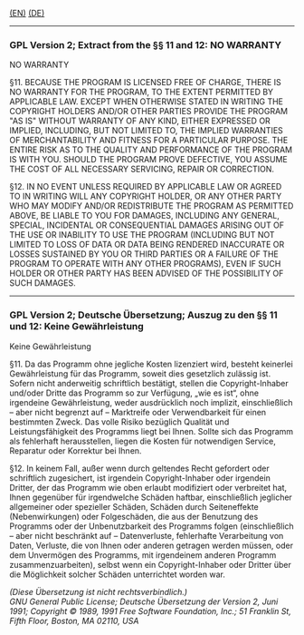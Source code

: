 <a href="#user-content-en" title="(EN) GPL Version 2; Extract from the §§ 11 and 12: NO WARRANTY">(EN)</a> <a href="#user-content-de" title="(DE) GPL Version 2; Deutsche Übersetzung; Auszug zu den §§ 11 und 12: Keine Gewährleistung">(DE)</a> 

--- 
### GPL Version 2; Extract from the §§ 11 and 12: NO WARRANTY <a id="user-content-en"></a>

NO WARRANTY

§11. BECAUSE THE PROGRAM IS LICENSED FREE OF CHARGE, THERE IS NO WARRANTY FOR THE PROGRAM, TO THE EXTENT PERMITTED BY APPLICABLE LAW.  EXCEPT WHEN OTHERWISE STATED IN WRITING THE COPYRIGHT HOLDERS AND/OR OTHER PARTIES PROVIDE THE PROGRAM "AS IS" WITHOUT WARRANTY OF ANY KIND, EITHER EXPRESSED OR IMPLIED, INCLUDING, BUT NOT LIMITED TO, THE IMPLIED WARRANTIES OF MERCHANTABILITY AND FITNESS FOR A PARTICULAR PURPOSE.  THE ENTIRE RISK AS TO THE QUALITY AND PERFORMANCE OF THE PROGRAM IS WITH YOU.  SHOULD THE PROGRAM PROVE DEFECTIVE, YOU ASSUME THE COST OF ALL NECESSARY SERVICING, REPAIR OR CORRECTION.

§12. IN NO EVENT UNLESS REQUIRED BY APPLICABLE LAW OR AGREED TO IN WRITING WILL ANY COPYRIGHT HOLDER, OR ANY OTHER PARTY WHO MAY MODIFY AND/OR REDISTRIBUTE THE PROGRAM AS PERMITTED ABOVE, BE LIABLE TO YOU FOR DAMAGES, INCLUDING ANY GENERAL, SPECIAL, INCIDENTAL OR CONSEQUENTIAL DAMAGES ARISING OUT OF THE USE OR INABILITY TO USE THE PROGRAM (INCLUDING BUT NOT LIMITED TO LOSS OF DATA OR DATA BEING RENDERED INACCURATE OR LOSSES SUSTAINED BY YOU OR THIRD PARTIES OR A FAILURE OF THE PROGRAM TO OPERATE WITH ANY OTHER PROGRAMS), EVEN IF SUCH HOLDER OR OTHER PARTY HAS BEEN ADVISED OF THE POSSIBILITY OF SUCH DAMAGES.
  
--- 
### GPL Version 2; Deutsche Übersetzung; Auszug zu den §§ 11 und 12: Keine Gewährleistung <a id="user-content-de"></a>

Keine Gewährleistung

§11. Da das Programm ohne jegliche Kosten lizenziert wird, besteht keinerlei Gewährleistung für das Programm, soweit dies gesetzlich zulässig ist. Sofern nicht anderweitig schriftlich bestätigt, stellen die Copyright-Inhaber und/oder Dritte das Programm so zur Verfügung, „wie es ist“, ohne irgendeine Gewährleistung, weder ausdrücklich noch implizit, einschließlich – aber nicht begrenzt auf – Marktreife oder Verwendbarkeit für einen bestimmten Zweck. Das volle Risiko bezüglich Qualität und Leistungsfähigkeit des Programms liegt bei Ihnen. Sollte sich das Programm als fehlerhaft herausstellen, liegen die Kosten für notwendigen Service, Reparatur oder Korrektur bei Ihnen.

§12. In keinem Fall, außer wenn durch geltendes Recht gefordert oder schriftlich zugesichert, ist irgendein Copyright-Inhaber oder irgendein Dritter, der das Programm wie oben erlaubt modifiziert oder verbreitet hat, Ihnen gegenüber für irgendwelche Schäden haftbar, einschließlich jeglicher allgemeiner oder spezieller Schäden, Schäden durch Seiteneffekte (Nebenwirkungen) oder Folgeschäden, die aus der Benutzung des Programms oder der Unbenutzbarkeit des Programms folgen (einschließlich – aber nicht beschränkt auf – Datenverluste, fehlerhafte Verarbeitung von Daten, Verluste, die von Ihnen oder anderen getragen werden müssen, oder dem Unvermögen des Programms, mit irgendeinem anderen Programm zusammenzuarbeiten), selbst wenn ein Copyright-Inhaber oder Dritter über die Möglichkeit solcher Schäden unterrichtet worden war. 
  
  
*(Diese Übersetzung ist nicht rechtsverbindlich.)*  
*GNU General Public License; Deutsche Übersetzung der Version 2, Juni 1991; Copyright © 1989, 1991 Free Software Foundation, Inc.; 51 Franklin St, Fifth Floor, Boston, MA 02110, USA*

